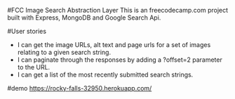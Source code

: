 #FCC Image Search Abstraction Layer 
This is an freecodecamp.com project built with Express, MongoDB and Google Search Api.

#User stories
- I can get the image URLs, alt text and page urls for a set of images relating to a given search string.
- I can paginate through the responses by adding a ?offset=2 parameter to the URL.
- I can get a list of the most recently submitted search strings.

#demo
https://rocky-falls-32950.herokuapp.com/

